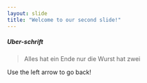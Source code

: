 ```yaml
---
layout: slide
title: "Welcome to our second slide!"
---
```


##### Uber-schrift

> Alles hat ein Ende nur die Wurst hat zwei

Use the left arrow to go back!
